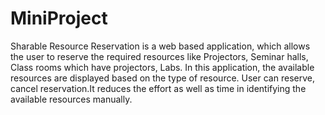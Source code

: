 # MiniProject 
Sharable Resource Reservation is a web based application, which allows the user to reserve the required resources like Projectors, Seminar halls, Class rooms which have projectors, Labs. In this application, the available resources are displayed based on the type of resource. User can reserve, cancel reservation.It reduces the effort as well as time in identifying the available resources manually.

